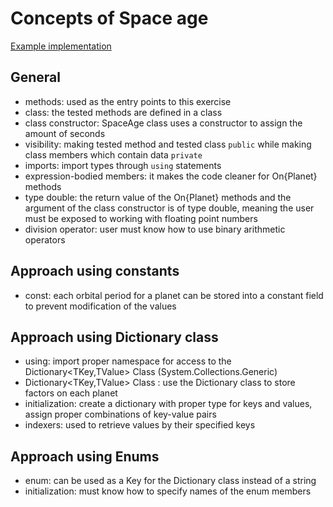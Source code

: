 # Concepts of Space age

[Example implementation](https://github.com/exercism/csharp/blob/master/exercises/space-age/Example.cs)

## General
- methods: used as the entry points to this exercise
- class: the tested methods are defined in a class
- class constructor: SpaceAge class uses a constructor to assign the amount of seconds
- visibility: making tested method and tested class `public` while making class members which contain data `private`
- imports: import types through `using` statements
- expression-bodied members: it makes the code cleaner for On{Planet} methods 
- type double: the return value of the On{Planet} methods and the argument of the class constructor is of type double, meaning the user must be exposed to working with floating point numbers
- division operator: user must know how to use binary arithmetic operators

## Approach using constants
- const: each orbital period for a planet can be stored into a constant field to prevent modification of the values

## Approach using Dictionary class
- using: import proper namespace for access to the Dictionary<TKey,TValue> Class (System.Collections.Generic)
- Dictionary<TKey,TValue> Class : use the Dictionary class to store factors on each planet
- initialization: create a dictionary with proper type for keys and values, assign proper combinations of key-value pairs
- indexers: used to retrieve values by their specified keys

## Approach using Enums
- enum: can be used as a Key for the Dictionary class instead of a string
- initialization: must know how to specify names of the enum members
